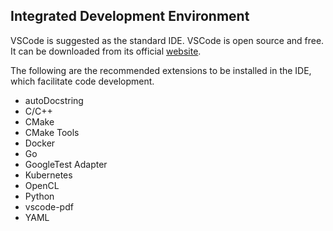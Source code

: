 ## Integrated Development Environment

VSCode is suggested as the standard IDE. VSCode is open source and free. It can be downloaded from its official [website](https://code.visualstudio.com/).

The following are the recommended extensions to be installed in the IDE, which facilitate code development.
+ autoDocstring
+ C/C++
+ CMake
+ CMake Tools 
+ Docker
+ Go
+ GoogleTest Adapter
+ Kubernetes
+ OpenCL
+ Python
+ vscode-pdf
+ YAML
